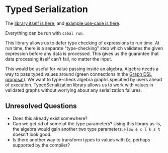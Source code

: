 # Typed Serialization

The [library itself is here](src/TypedSerialization.hs), and [example use-case is here](app/Main.hs).

Everything can be run with `cabal run`.

This library allows us to defer type checking of expressions to run time. At run time, there is a separate "type-checking" step which validates the given expression before any data is processed. This gives us the guarantee that data processing itself can't fail, no matter the input.

This would be useful for value passing inside an algebra. Algebra needs a way to pass typed values around (green connections in the [Graph DSL proposal](https://scriveab.atlassian.net/wiki/spaces/EN/pages/3088646145/8+-+Graph+DSL)). We want to type-check algebra graphs specified by users ahead of execution. TypedSerialization library allows us to work with values in validated graphs without worrying about any serialization failures.

## Unresolved Questions

* Does this already exist somewhere?
* Can we get rid of some of the type parameters? Using this library as-is, the algebra would gain another two type parameters. `Flow e c l k s t` doesn't look good.
* Is there another way to transform types to values with `Eq`, perhaps supported by the compiler?
